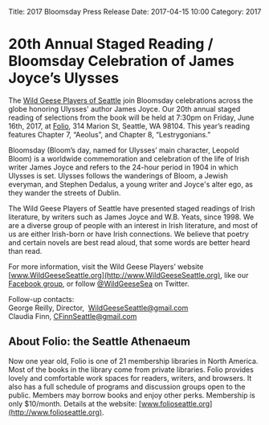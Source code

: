 Title: 2017 Bloomsday Press Release
Date: 2017-04-15 10:00
Category: 2017

# 20th Annual Staged Reading / Bloomsday Celebration of James Joyce’s Ulysses

The [Wild Geese Players of Seattle](http://www.wildgeeseseattle.org/index.html)
join Bloomsday celebrations across the globe honoring Ulysses' author James Joyce.
Our 20th annual staged reading of selections from the book will be held at
7:30pm on Friday, June 16th, 2017, at
[Folio](http://www.folioseattle.org/), 314 Marion St, Seattle, WA 98104.
This year’s reading features Chapter 7, “Aeolus”, and Chapter 8, “Lestrygonians.”

Bloomsday (Bloom’s day, named for Ulysses’ main character, Leopold Bloom)
is a worldwide commemoration and celebration of the life of Irish writer James Joyce
and refers to the 24-hour period in 1904 in which Ulysses is set.
Ulysses follows the wanderings of Bloom, a Jewish everyman,
and Stephen Dedalus, a young writer and Joyce's alter ego,
as they wander the streets of Dublin.

The Wild Geese Players of Seattle have presented staged readings of
Irish literature, by writers such as James Joyce and W.B. Yeats, since
1998. We are a diverse group of people with an interest in Irish
literature, and most of us are either Irish-born or have Irish
connections. We believe that poetry and certain novels are best read
aloud, that some words are better heard than read.

For more information, visit the Wild Geese Players’ website
[www.WildGeeseSeattle.org](http://www.WildGeeseSeattle.org), like our
[Facebook group](https://www.facebook.com/groups/51261017427/), or
follow [@WildGeeseSea](http://twitter.com/wildgeesesea) on Twitter.

Follow-up contacts: <br>
George Reilly, Director,  WildGeeseSeattle@gmail.com <br>
Claudia Finn, CFinnSeattle@gmail.com

## About Folio: the Seattle Athenaeum

Now one year old, Folio is one of 21 membership libraries in North
America. Most of the books in the library come from private libraries.
Folio provides lovely and comfortable work spaces for readers, writers,
and browsers. It also has a full schedule of programs and discussion
groups open to the public. Members may borrow books and enjoy other
perks. Membership is only \$10/month. Details at the website:
[www.folioseattle.org](http://www.folioseattle.org).
